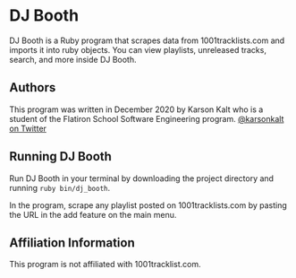 # DJ Booth
DJ Booth is a Ruby program that scrapes data from 1001tracklists.com and imports it into ruby objects. You can view playlists, unreleased tracks, search, and more inside DJ Booth.

## Authors
This program was written in December 2020 by Karson Kalt who is a student of the Flatiron School Software Engineering program.
[@karsonkalt on Twitter](https://twitter.com/karsonkalt)

## Running DJ Booth
Run DJ Booth in your terminal by downloading the project directory and running `ruby bin/dj_booth`.

In the program, scrape any playlist posted on 1001tracklists.com by pasting the URL in the add feature on the main menu.

## Affiliation Information
This program is not affiliated with 1001tracklist.com.